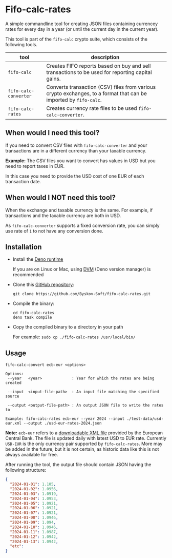 # Fifo-calc-rates

A simple commandline tool for creating JSON files containing currencey rates for every day in a year
(or until the current day in the current year).

This tool is part of the `fifo-calc` crypto suite, which consists of the following tools.

| tool                  | description                                                                                                      |
| --------------------- | ---------------------------------------------------------------------------------------------------------------- |
| `fifo-calc`           | Creates FIFO reports based on buy and sell transactions to be used for reporting capital gains.                  |
| `fifo-calc-converter` | Converts transaction (CSV) files from various crypto exchanges, to a format that can be imported by `fifo-calc`. |
| `fifo-calc-rates`     | Creates currency rate files to be used `fifo-calc-converter`.                                                    |

## When would I need this tool?

If you need to convert CSV files with `fifo-calc-converter` and your transactions are in a different
currency than your taxable currency.

**Example:** The CSV files you want to convert has values in USD but you need to report taxes in
EUR.

In this case you need to provide the USD cost of one EUR of each transaction date.

## When would I NOT need this tool?

When the exchange and taxable currency is the same. For example, if transactions and the taxable
currency are both in USD.

As `fifo-calc-converter` supports a fixed conversion rate, you can simply use rate of `1` to not
have any conversion done.

## Installation

- Install the [Deno runtime](https://deno.com/)

  If you are on Linux or Mac, using [DVM](https://deno.land/x/dvm@v1.9.1) (Deno version manager) is
  recommended

- Clone this [GitHub repository](https://github.com/Byskov-Soft/fifo-calc-rates.git):

  `git clone https://github.com/Byskov-Soft/fifo-calc-rates.git`

- Compile the binary:
  ```
  cd fifo-calc-rates
  deno task compile
  ```
- Copy the compiled binary to a directory in your path

  For example: `sudo cp ./fifo-calc-rates /usr/local/bin/`

## Usage

```
fifo-calc-convert ecb-eur <options>

Options:
 --year   <year>             : Year for which the rates are being created

 --input  <input-file-path>  : An input file matching the specified source

 --output <output-file-path> : An output JSON file to write the rates to

Example: fifo-calc-rates ecb-eur --year 2024 --input ./test-data/usd-eur.xml --output ./usd-eur-rates-2024.json
```

**Note:** `ecb-eur` refers to a
[downloadable XML file](https://www.ecb.europa.eu/stats/policy_and_exchange_rates/euro_reference_exchange_rates/html/usd.xml)
provided by the European Central Bank. The file is updated daily with latest USD to EUR rate.
Currently `USD-EUR` is the only currency pair supported by `fifo-calc-rates`. More may be added in
the future, but it is not certain, as historic data like this is not always available for free.

After running the tool, the output file should contain JSON having the following structure:

```json
{
  "2024-01-01": 1.105,
  "2024-01-02": 1.0956,
  "2024-01-03": 1.0919,
  "2024-01-04": 1.0953,
  "2024-01-05": 1.0921,
  "2024-01-06": 1.0921,
  "2024-01-07": 1.0921,
  "2024-01-08": 1.0946,
  "2024-01-09": 1.094,
  "2024-01-10": 1.0946,
  "2024-01-11": 1.0987,
  "2024-01-12": 1.0942,
  "2024-01-13": 1.0942,
  "etc":
}
```
